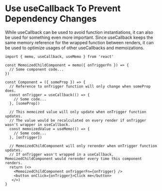# Use useCallback To Prevent Dependency Changes

While useCallback can be used to avoid function instantiations, it can also be used for something even more important. Since useCallback keeps the same memory reference for the wrapped function between renders, it can be used to optimize usages of other useCallbacks and memoizations.

```
import { memo, useCallback, useMemo } from 'react'

const MemoizedChildComponent = memo({ onTriggerFn }) => {
  // Some component code...
})

const Component = ({ someProp }) => {
  // Reference to onTrigger function will only change when someProp does.
  const onTrigger = useCallback(() => {
    // Some code...
  }, [someProp])

  // This memoized value will only update when onTrigger function updates.
  // The value would be recalculated on every render if onTrigger wasn't wrapper in useCallback.
  const memoizedValue = useMemo(() => {
    // Some code...
  }, [onTrigger])

  // MemoizedChildComponent will only rerender when onTrigger function updates.
  // If onTrigger wasn't wrapped in a useCallback, MemoizedChildComponent would rerender every time this component renders.
  return (<>
    <MemoizedChildComponent onTriggerFn={onTrigger} />
    <button onClick={onTrigger}>Click me</button>
   </>)
}
```
